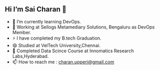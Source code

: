 ## Hi I’m Sai Charan 👋


- 🌱 I’m currently learning DevOps.
- 💼 Working at Sellogs Metamediary Solutions, Bengaluru as DevOps Member.
- ⚡ I have completed my B.tech Graduation.
- 😄 Studied at VelTech University,Chennai.
- 🤔 Completed Data Scince Course at Innomatics Research Labs,Hyderabad.
- 📫 How to reach me : charan.upperi@gmail.com
